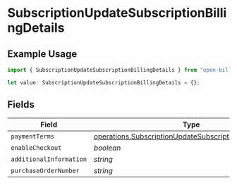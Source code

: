 # SubscriptionUpdateSubscriptionBillingDetails

## Example Usage

```typescript
import { SubscriptionUpdateSubscriptionBillingDetails } from "open-billing/models/operations";

let value: SubscriptionUpdateSubscriptionBillingDetails = {};
```

## Fields

| Field                                                                                                                          | Type                                                                                                                           | Required                                                                                                                       | Description                                                                                                                    |
| ------------------------------------------------------------------------------------------------------------------------------ | ------------------------------------------------------------------------------------------------------------------------------ | ------------------------------------------------------------------------------------------------------------------------------ | ------------------------------------------------------------------------------------------------------------------------------ |
| `paymentTerms`                                                                                                                 | [operations.SubscriptionUpdateSubscriptionPaymentTerms](../../models/operations/subscriptionupdatesubscriptionpaymentterms.md) | :heavy_minus_sign:                                                                                                             | N/A                                                                                                                            |
| `enableCheckout`                                                                                                               | *boolean*                                                                                                                      | :heavy_minus_sign:                                                                                                             | N/A                                                                                                                            |
| `additionalInformation`                                                                                                        | *string*                                                                                                                       | :heavy_minus_sign:                                                                                                             | N/A                                                                                                                            |
| `purchaseOrderNumber`                                                                                                          | *string*                                                                                                                       | :heavy_minus_sign:                                                                                                             | N/A                                                                                                                            |